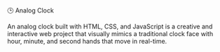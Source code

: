 🕒 Analog Clock 


An analog clock built with HTML, CSS, and JavaScript is a creative and interactive web project that visually mimics a traditional clock face with hour, minute, and second hands that move in real-time.

